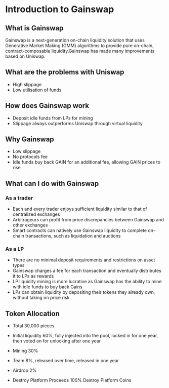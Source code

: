 # Introduction to Gainswap

## What is Gainswap

Gainswap is a next-generation on-chain liquidity solution that uses Generative Market Making (GMM) algorithms to provide pure on-chain, contract-composable liquidity.Gainswap has made many improvements based on Uniswap.

## What are the problems with Uniswap

* High slippage
* Low utilisation of funds

## How does Gainswap work

* Deposit idle funds from LPs for mining
* Slippage always outperforms Uniswap through virtual liquidity

## Why Gainswap

* Low slippage
* No protocols fee
* Idle funds buy back GAIN for an additional fee, allowing GAIN prices to rise

## What can I do with Gainswap

### As a trader
* Each and every trader enjoys sufficient liquidity similar to that of centralized exchanges
* Arbitrageurs can profit from price discrepancies between Gainswap and other exchanges
* Smart contracts can natively use Gainswap liquidity to complete on-chain transactions, such as liquidation and auctions

### As a LP

* There are no minimal deposit requirements and restrictions on asset types
* Gainswap charges a fee for each transaction and eventually distributes it to LPs as rewards
* LP liquidity mining is more lucrative as Gainswap has the ability to mine with idle funds to buy back Gains
* LPs can obtain liquidity by depositing their tokens they already own, without taking on price risk

## Token Allocation

* Total 30,000 pieces

* Initial liquidity 60%, fully injected into the pool, locked in for one year, then voted on for unlocking after one year

* Mining 30%

* Team 8%, released over time, released in one year

* Airdrop 2%

* Destroy Platform Proceeds 100% Destroy Platform Coins

 

 